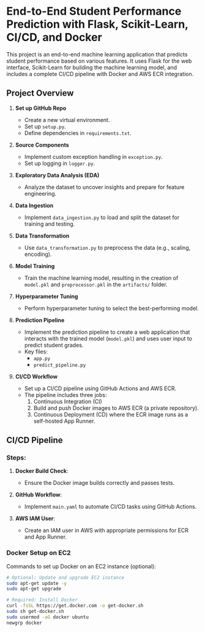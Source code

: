 # End-to-End Student Performance Prediction with Flask, Scikit-Learn, CI/CD, and Docker

This project is an end-to-end machine learning application that predicts student performance based on various features. It uses Flask for the web interface, Scikit-Learn for building the machine learning model, and includes a complete CI/CD pipeline with Docker and AWS ECR integration.

## Project Overview
1. **Set up GitHub Repo**
    - Create a new virtual environment.
    - Set up `setup.py`.
    - Define dependencies in `requirements.txt`.

2. **Source Components**
    - Implement custom exception handling in `exception.py`.
    - Set up logging in `logger.py`.

3. **Exploratory Data Analysis (EDA)**
    - Analyze the dataset to uncover insights and prepare for feature engineering.

4. **Data Ingestion**
    - Implement `data_ingestion.py` to load and split the dataset for training and testing.

5. **Data Transformation**
    - Use `data_transformation.py` to preprocess the data (e.g., scaling, encoding).

6. **Model Training**
    - Train the machine learning model, resulting in the creation of `model.pkl` and `preprocessor.pkl` in the `artifacts/` folder.

7. **Hyperparameter Tuning**
    - Perform hyperparameter tuning to select the best-performing model.

8. **Prediction Pipeline**
    - Implement the prediction pipeline to create a web application that interacts with the trained model (`model.pkl`) and uses user input to predict student grades.
    - Key files:
        - `app.py`
        - `predict_pipeline.py`

9. **CI/CD Workflow**
    - Set up a CI/CD pipeline using GitHub Actions and AWS ECR.
    - The pipeline includes three jobs:
        1. Continuous Integration (CI)
        2. Build and push Docker images to AWS ECR (a private repository).
        3. Continuous Deployment (CD) where the ECR image runs as a self-hosted App Runner.

## CI/CD Pipeline

### Steps:
1. **Docker Build Check**:
    - Ensure the Docker image builds correctly and passes tests.

2. **GitHub Workflow**:
    - Implement `main.yaml` to automate CI/CD tasks using GitHub Actions.

3. **AWS IAM User**:
    - Create an IAM user in AWS with appropriate permissions for ECR and App Runner.

### Docker Setup on EC2
Commands to set up Docker on an EC2 instance (optional):
```bash
# Optional: Update and upgrade EC2 instance
sudo apt-get update -y
sudo apt-get upgrade

# Required: Install Docker
curl -fsSL https://get.docker.com -o get-docker.sh
sudo sh get-docker.sh
sudo usermod -aG docker ubuntu
newgrp docker
